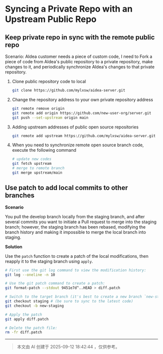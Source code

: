 # Syncing a Private Repo with an Upstream Public Repo

## Keep private repo in sync with the remote public repo

Scenario: AIdea customer needs a piece of custom code, I need to Fork a piece of code from AIdea's public repository to a private repository, make changes to it, and periodically synchronize AIdea's changes to that private repository.

1. Clone public repository code to local
	```bash
	git clone https://github.com/mylxsw/aidea-server.git
	```
2. Change the repository address to your own private repository address
    ```bash
    git remote remove origin
    git remote add origin https://github.com/new-user-org/server.git
    git push --set-upstream origin main
    ```
3. Adding upstream addresses of public open source repositories
    ```bash
    git remote add upstream https://github.com/mylxsw/aidea-server.git
    ```
4. When you need to synchronize remote open source branch code, execute the following command
    ```bash
    # update new codes
    git fetch upstream
    # merge to remote branch
    git merge upstream/main
    ```

## Use patch to add local commits to other branches

**Scenario**

You pull the develop branch locally from the staging branch, and after several commits you want to initiate a Pull request to merge into the staging branch; however, the staging branch has been rebased, modifying the branch history and making it impossible to merge the local branch into staging.

**Solution**

Use the `patch` function to create a patch of the local modifications, then reapply it to the staging branch using `apply`.

```bash
# First use the git log command to view the modification history:
git log --oneline -n 10

# Use the git patch command to create a patch:
git format-patch --stdout 9451e7d^..HEAD > diff.patch

# Switch to the target branch (it's best to create a new branch `new-staging` from staging)
git checkout staging # (be sure to sync to the latest code)
git checkout -b new-staging

# Apply the patch
git apply diff.patch

# Delete the patch file:
rm -fr diff.patch
```


---
> 本文由 AI 创建于 2025-09-12 18:42:44 ，仅供参考。